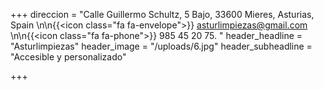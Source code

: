 +++
direccion = "Calle Guillermo Schultz, 5 Bajo, 33600 Mieres, Asturias, Spain \n\n{{<icon class=\"fa fa-envelope\">}} asturlimpiezas@gmail.com \n\n{{<icon class=\"fa fa-phone\">}} 985 45 20 75. "
header_headline = "Asturlimpiezas"
header_image = "/uploads/6.jpg"
header_subheadline = "Accesible y personalizado"

+++
